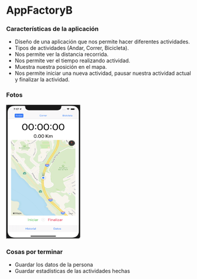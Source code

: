 # AppFactoryB

### Características de la aplicación

- Diseño de una aplicación que nos permite hacer diferentes actividades.
- Tipos de actividades (Andar, Correr, Bicicleta).
- Nos permite ver la distancia recorrida.
- Nos permite ver el tiempo realizando actividad.
- Muestra nuestra posición en el mapa.
- Nos permite iniciar una nueva actividad, pausar nuestra actividad actual y finalizar la actividad.

### Fotos

<img src="app.png" alt="Smiley face" height="360" width="200">

### Cosas por terminar

- Guardar los datos de la persona
- Guardar estadísticas de las actividades hechas
